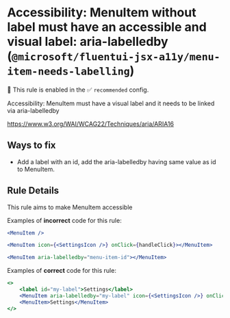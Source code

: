 # Accessibility: MenuItem without label must have an accessible and visual label: aria-labelledby (`@microsoft/fluentui-jsx-a11y/menu-item-needs-labelling`)

💼 This rule is enabled in the ✅ `recommended` config.

<!-- end auto-generated rule header -->

Accessibility: MenuItem must have a visual label and it needs to be linked via aria-labelledby

<https://www.w3.org/WAI/WCAG22/Techniques/aria/ARIA16>

## Ways to fix

-   Add a label with an id, add the aria-labelledby having same value as id to MenuItem.

## Rule Details

This rule aims to make MenuItem accessible

Examples of **incorrect** code for this rule:

```jsx
<MenuItem />
```

```jsx
<MenuItem icon={<SettingsIcon />} onClick={handleClick}></MenuItem>
```

```jsx
<MenuItem aria-labelledby="menu-item-id"></MenuItem>
```

Examples of **correct** code for this rule:

```jsx
<>
    <label id="my-label">Settings</label>
    <MenuItem aria-labelledby="my-label" icon={<SettingsIcon />} onClick={handleClick}></MenuItem>
    <MenuItem>Settings</MenuItem>
</>
```
